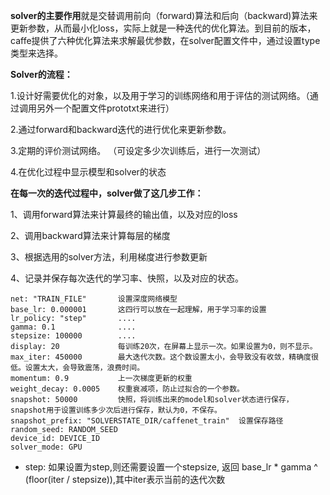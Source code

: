 
**solver的主要作用**就是交替调用前向（forward)算法和后向（backward)算法来更新参数，从而最小化loss，实际上就是一种迭代的优化算法。到目前的版本，caffe提供了六种优化算法来求解最优参数，在solver配置文件中，通过设置type类型来选择。


**Solver的流程：**

1.设计好需要优化的对象，以及用于学习的训练网络和用于评估的测试网络。（通过调用另外一个配置文件prototxt来进行）

2.通过forward和backward迭代的进行优化来更新参数。

3.定期的评价测试网络。 （可设定多少次训练后，进行一次测试）

4.在优化过程中显示模型和solver的状态


**在每一次的迭代过程中，solver做了这几步工作：**

1、调用forward算法来计算最终的输出值，以及对应的loss

2、调用backward算法来计算每层的梯度

3、根据选用的solver方法，利用梯度进行参数更新

4、记录并保存每次迭代的学习率、快照，以及对应的状态。


    net: "TRAIN_FILE"       设置深度网络模型
    base_lr: 0.000001       这四行可以放在一起理解，用于学习率的设置
    lr_policy: "step"       ....
    gamma: 0.1              ....
    stepsize: 100000        ....
    display: 20             每训练20次，在屏幕上显示一次。如果设置为0，则不显示。
    max_iter: 450000        最大迭代次数。这个数设置太小，会导致没有收敛，精确度很低。设置太大，会导致震荡，浪费时间。
    momentum: 0.9           上一次梯度更新的权重
    weight_decay: 0.0005    权重衰减项，防止过拟合的一个参数。
    snapshot: 50000         快照，将训练出来的model和solver状态进行保存，snapshot用于设置训练多少次后进行保存，默认为0，不保存。
    snapshot_prefix: "SOLVERSTATE_DIR/caffenet_train"  设置保存路径
    random_seed: RANDOM_SEED
    device_id: DEVICE_ID
    solver_mode: GPU

- step: 如果设置为step,则还需要设置一个stepsize,  返回 base_lr * gamma ^ (floor(iter / stepsize)),其中iter表示当前的迭代次数

